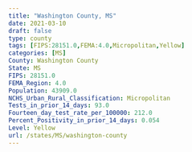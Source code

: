 ```yaml
---
title: "Washington County, MS"
date: 2021-03-10
draft: false
type: county
tags: [FIPS:28151.0,FEMA:4.0,Micropolitan,Yellow]
categories: [MS]
County: Washington County
State: MS
FIPS: 28151.0
FEMA_Region: 4.0
Population: 43909.0
NCHS_Urban_Rural_Classification: Micropolitan
Tests_in_prior_14_days: 93.0
Fourteen_day_test_rate_per_100000: 212.0
Percent_Positivity_in_prior_14_days: 0.054
Level: Yellow
url: /states/MS/washington-county
---
```




